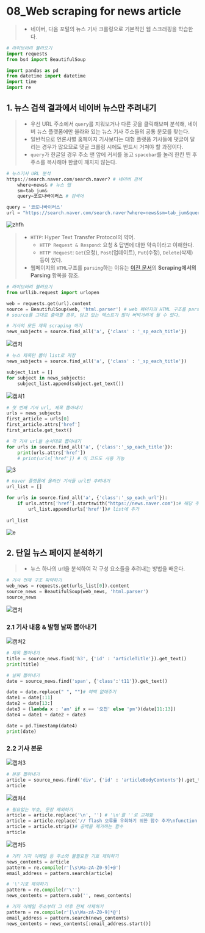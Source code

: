 # 08_Web scraping for news article

> - 네이버, 다음 포털의 뉴스 기사 크롤링으로 기본적인 웹 스크래핑을 학습한다. 

```python
# 라이브러리 불러오기
import requests
from bs4 import BeautifulSoup

import pandas as pd
from datetime import datetime
import time
import re
```



## 1. 뉴스 검색 결과에서 네이버 뉴스만 추려내기

> - 우선 URL 주소에서 `query`를 지워보거나 다른 곳을 클릭해보며 분석해, 네이버 뉴스 플랫폼에만 올라와 있는 뉴스 기사 주소들의 공통 분모를 찾는다. 
> - 일반적으로 언론사별 홈페이지 기사보다는 대형 플랫폼 기사들에 댓글이 달리는 경우가 많으므로 댓글 크롤링 시에도 반드시 거쳐야 할 과정이다.
> - `query`가 한글일 경우 주소 맨 앞에 커서를 놓고 `spacebar`를 눌러 한칸 띈 후 주소를 복사해야 한글이 깨지지 않는다.

```python
# 뉴스기사 URL 분석
https://search.naver.com/search.naver? # 네이버 검색
    where=news& # 뉴스 탭
    sm=tab_jum& 
    query=코로나바이러스 # 검색어

query = '코로나바이러스'
url = "https://search.naver.com/search.naver?where=news&sm=tab_jum&query=" + 코로나바이러스
```

![zhfh](https://user-images.githubusercontent.com/58945760/73122460-8c6a3080-3fc8-11ea-85a4-562fdc7b8e63.PNG)

> - `HTTP`: Hyper Text Transfer Protocol의 약어. 
>   - `HTTP Request & Respond`: 요청 & 답변에 대한 약속이라고 이해한다.
>   - `HTTP Request`: `Get`(요청), `Post`(업데이트), `Put`(수정), `Delete`(삭제) 등이 있다.
> - 웹페이지의 `HTML`구조를 `parsing`하는 이유는 [이전 문서](https://github.com/WinterBlue16/TIL/blob/master/Python%20Basic(2019.12)/04_Web%20Scraping%20Basic.md#1--%EB%8B%A4%EC%9D%8C-%EC%96%B4%ED%95%99%EC%82%AC%EC%A0%84--scraping%ED%95%98%EA%B8%B0)의 **Scraping에서의 Parsing** 항목을 참조.

```python
# 라이브러리 불러오기
from urllib.request import urlopen 

web = requests.get(url).content
source = BeautifulSoup(web, 'html.parser') # web 페이지의 HTML 구조를 parsing
# source를 그대로 출력할 경우, 담고 있는 텍스트가 많아 버벅거리게 될 수 있다.

# 기사의 모든 제목 scraping 하기 
news_subjects = source.find_all('a', {'class' : '_sp_each_title'})
```

![캡처](https://user-images.githubusercontent.com/58945760/73122950-bd992f80-3fcd-11ea-8403-da8a7b579eb2.PNG)

```python
# 뉴스 제목만 뽑아 list로 저장
news_subjects = source.find_all('a', {'class' : '_sp_each_title'})

subject_list = []
for subject in news_subjects:
    subject_list.append(subject.get_text())
```

![캡처1](https://user-images.githubusercontent.com/58945760/73123018-60ea4480-3fce-11ea-9026-812ea57c0e43.PNG)

```python
# 첫 번째 기사 url, 제목 뽑아내기
urls = news_subjects
first_article = urls[0]
first_article.attrs['href']
first_article.get_text()

# 각 기사 url들 순서대로 뽑아내기 
for urls in source.find_all('a', {'class':'_sp_each_title'}):
    print(urls.attrs['href'])
    # print(urls['href']) # 이 코드도 사용 가능
```

![3](https://user-images.githubusercontent.com/58945760/73136680-a7ee3d80-4093-11ea-88dc-c9022cc9674e.PNG)

```python
# naver 플랫폼에 올라간 기사들 url만 추려내기
url_list = []

for urls in source.find_all('a', {'class':'_sp_each_url'}):
    if urls.attrs['href'].startswith("https://news.naver.com"):# 해당 주소로 시작되는 url이면 l
        url_list.append(urls['href'])# list에 추가
        
url_list
```

![e](https://user-images.githubusercontent.com/58945760/73136763-9c4f4680-4094-11ea-95b5-dc308df5cf56.PNG)



## 2. 단일 뉴스 페이지 분석하기

> - 뉴스 하나의 url을 분석하여 각 구성 요소들을 추려내는 방법을 배운다. 

```python
# 기사 전체 구조 파악하기
web_news = requests.get(urls_list[0]).content
source_news = BeautifulSoup(web_news, 'html.parser')
source_news
```

![캡처](https://user-images.githubusercontent.com/58945760/73164945-416e2b80-4136-11ea-97cb-cd742767347b.PNG)

### 2.1 기사 내용 & 발행 날짜 뽑아내기

![캡처2](https://user-images.githubusercontent.com/58945760/73165127-8d20d500-4136-11ea-99c3-2fd61ae64858.PNG)

```python
# 제목 뽑아내기 
title = source_news.find('h3', {'id' : 'articleTitle'}).get_text()
print(title)

# 날짜 뽑아내기 
date = source_news.find('span', {'class':'t11'}).get_text()

date = date.replace(" ", "")# 여백 없애주기
date1 = date[:11]
date2 = date[13:]
date3 = (lambda x : 'am' if x == '오전' else 'pm')(date[11:13])
date4 = date1 + date2 + date3

date = pd.Timestamp(date4)
print(date)
```

### 2.2 기사 본문

![캡처3](https://user-images.githubusercontent.com/58945760/73165898-17b60400-4138-11ea-90d9-bbb8951610df.PNG)

```python
# 본문 뽑아내기
article = source_news.find('div', {'id' : 'articleBodyContents'}).get_text()
article
```

![캡처4](https://user-images.githubusercontent.com/58945760/73166136-96ab3c80-4138-11ea-9451-080be1e8e0ee.PNG)

```python
# 필요없는 부호, 문장 제외하기
article = article.replace('\n', '') # '\n'를 ''로 교체함
article = article.replace('// flash 오류를 우회하기 위한 함수 추가\nfunction _flash_removeCallback() {}') # 필요없는 문장을 ''로 교체함
article = article.strip()# 공백을 제거하는 함수
article
```

![캡처5](https://user-images.githubusercontent.com/58945760/73166588-7b8cfc80-4139-11ea-88c9-828cc268cdd2.PNG)

```python
# 기타 기자 이메일 등 주소와 불필요한 기호 제외하기
news_contents = article
pattern = re.compile(r'[\s\Wa-zA-Z0-9]+@')
email_address = pattern.search(article)

# '\'기호 제외하기
pattern = re.compile(r'\'')
news_contents = pattern.sub('', news_contents)

# 기자 이메일 주소부터 그 이후 전체 삭제하기
pattern = re.compile(r'[\s\Wa-zA-Z0-9]*@')
email_address = pattern.search(news_contents)
news_contents = news_contents[:email_address.start()]
```


